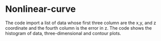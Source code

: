 # Nonlinear-curve
The code import a list of data whose first three column are the x,y, and z coordinate and the fourth column is the error in z. 
The code shows the histogram of data, three-dimensional and contour plots.   

